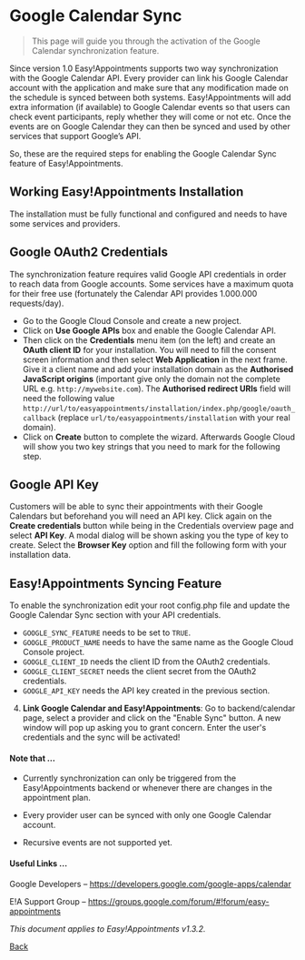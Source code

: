# Google Calendar Sync

> This page will guide you through the activation of the Google Calendar synchronization feature.

Since version 1.0 Easy!Appointments supports two way synchronization with the Google Calendar API. Every provider can link his Google Calendar account with the application and make sure that any modification made on the schedule is synced between both systems. Easy!Appointments will add extra information (if available) to Google Calendar events so that users can check event participants, reply whether they will come or not etc. Once the events are on Google Calendar they can then be synced and used by other services that support Google’s API. 

So, these are the required steps for enabling the Google Calendar Sync feature of Easy!Appointments.

## Working Easy!Appointments Installation

The installation must be fully functional and configured and needs to have some services and providers.

## Google OAuth2 Credentials

The synchronization feature requires valid Google API credentials in order to reach data from Google accounts. Some services have a maximum quota for their free use (fortunately the Calendar API provides 1.000.000 requests/day).

- Go to the Google Cloud Console and create a new project.
- Click on **Use Google APIs** box and enable the Google Calendar API.
- Then click on the **Credentials** menu item (on the left) and create an **OAuth client ID** for your installation. You will need to fill the consent screen information and then select **Web Application** in the next frame. Give it a client name and add your installation domain as the **Authorised JavaScript origins** (important give only the domain not the complete URL e.g. `http://mywebsite.com`). The **Authorised redirect URIs** field will need the following value `http://url/to/easyappointments/installation/index.php/google/oauth_callback` (replace `url/to/easyappointments/installation` with your real domain).
- Click on **Create** button to complete the wizard. Afterwards Google Cloud will show you two key strings that you need to mark for the following step.

## Google API Key

Customers will be able to sync their appointments with their Google Calendars but beforehand you will need an API key. Click again on the **Create credentials** button while being in the Credentials overview page and select **API Key**. A modal dialog will be shown asking you the type of key to create. Select the **Browser Key** option and fill the following form with your installation data.

## Easy!Appointments Syncing Feature

To enable the synchronization edit your root config.php file and update the Google Calendar Sync section with your API credentials.

  - `GOOGLE_SYNC_FEATURE` needs to be set to `TRUE`.
  - `GOOGLE_PRODUCT_NAME` needs to have the same name as the Google Cloud Console project. 
  - `GOOGLE_CLIENT_ID` needs the client ID from the OAuth2 credentials.
  - `GOOGLE_CLIENT_SECRET` needs the client secret from the OAuth2 credentials.
  - `GOOGLE_API_KEY` needs the API key created in the previous section.
  
4. **Link Google Calendar and Easy!Appointments**: Go to backend/calendar page, select a provider and click on the "Enable Sync" button. A new window will pop up asking you to grant concern. Enter the user's credentials and the sync will be activated!

#### Note that ...

* Currently synchronization can only be triggered from the Easy!Appointments backend or whenever there are changes in the appointment plan.

* Every provider user can be synced with only one Google Calendar account.

* Recursive events are not supported yet.

#### Useful Links ...

Google Developers – https://developers.google.com/google-apps/calendar

E!A Support Group – https://groups.google.com/forum/#!forum/easy-appointments

*This document applies to Easy!Appointments v1.3.2.*

[Back](readme.md)
